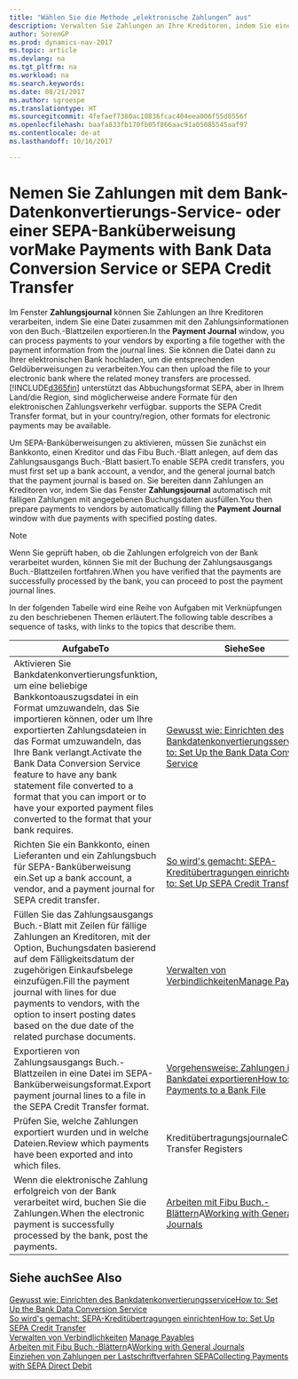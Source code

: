 ```yaml
---
title: "Wählen Sie die Methode „elektronische Zahlungen” aus"
description: Verwalten Sie Zahlungen an Ihre Kreditoren, indem Sie eine Datei zusammen mit den Zahlungsinformationen von den Buch.-Blattzeilen exportieren.
author: SorenGP
ms.prod: dynamics-nav-2017
ms.topic: article
ms.devlang: na
ms.tgt_pltfrm: na
ms.workload: na
ms.search.keywords: 
ms.date: 08/21/2017
ms.author: sgroespe
ms.translationtype: HT
ms.sourcegitcommit: 4fefaef7380ac10836fcac404eea006f55d8556f
ms.openlocfilehash: baafa833fb170fb05f866aac91a05085545aaf97
ms.contentlocale: de-at
ms.lasthandoff: 10/16/2017

---
```

# <a name="make-payments-with-bank-data-conversion-service-or-sepa-credit-transfer"></a><span data-ttu-id="7a810-103">Nemen Sie Zahlungen mit dem Bank-Datenkonvertierungs-Service- oder einer SEPA-Banküberweisung vor</span><span class="sxs-lookup"><span data-stu-id="7a810-103">Make Payments with Bank Data Conversion Service or SEPA Credit Transfer</span></span>
<span data-ttu-id="7a810-104">Im Fenster **Zahlungsjournal** können Sie Zahlungen an Ihre Kreditoren verarbeiten, indem Sie eine Datei zusammen mit den Zahlungsinformationen von den Buch.-Blattzeilen exportieren.</span><span class="sxs-lookup"><span data-stu-id="7a810-104">In the **Payment Journal** window, you can process payments to your vendors by exporting a file together with the payment information from the journal lines.</span></span> <span data-ttu-id="7a810-105">Sie können die Datei dann zu Ihrer elektronischen Bank hochladen, um die entsprechenden Geldüberweisungen zu verarbeiten.</span><span class="sxs-lookup"><span data-stu-id="7a810-105">You can then upload the file to your electronic bank where the related money transfers are processed.</span></span> [!INCLUDE[d365fin](includes/d365fin_md.md)]<span data-ttu-id="7a810-106"> unterstützt das Abbuchungsformat SEPA, aber in Ihrem Land/die Region, sind möglicherweise andere Formate für den elektronischen Zahlungsverkehr verfügbar.</span><span class="sxs-lookup"><span data-stu-id="7a810-106"> supports the SEPA Credit Transfer format, but in your country/region, other formats for electronic payments may be available.</span></span>   

 <span data-ttu-id="7a810-107">Um SEPA-Banküberweisungen zu aktivieren, müssen Sie zunächst ein Bankkonto, einen Kreditor und das Fibu Buch.-Blatt anlegen, auf dem das Zahlungsausgangs Buch.-Blatt basiert.</span><span class="sxs-lookup"><span data-stu-id="7a810-107">To enable SEPA credit transfers, you must first set up a bank account, a vendor, and the general journal batch that the payment journal is based on.</span></span> <span data-ttu-id="7a810-108">Sie bereiten dann Zahlungen an Kreditoren vor, indem Sie das Fenster **Zahlungsjournal** automatisch mit fälligen Zahlungen mit angegebenen Buchungsdaten ausfüllen.</span><span class="sxs-lookup"><span data-stu-id="7a810-108">You then prepare payments to vendors by automatically filling the **Payment Journal** window with due payments with specified posting dates.</span></span>  

> [!NOTE]  
>  <span data-ttu-id="7a810-109">Wenn Sie geprüft haben, ob die Zahlungen erfolgreich von der Bank verarbeitet wurden, können Sie mit der Buchung der Zahlungsausgangs Buch.-Blattzeilen fortfahren.</span><span class="sxs-lookup"><span data-stu-id="7a810-109">When you have verified that the payments are successfully processed by the bank, you can proceed to post the payment journal lines.</span></span>  

 <span data-ttu-id="7a810-110">In der folgenden Tabelle wird eine Reihe von Aufgaben mit Verknüpfungen zu den beschriebenen Themen erläutert.</span><span class="sxs-lookup"><span data-stu-id="7a810-110">The following table describes a sequence of tasks, with links to the topics that describe them.</span></span>   

|<span data-ttu-id="7a810-111">**Aufgabe**</span><span class="sxs-lookup"><span data-stu-id="7a810-111">**To**</span></span>|<span data-ttu-id="7a810-112">**Siehe**</span><span class="sxs-lookup"><span data-stu-id="7a810-112">**See**</span></span>|  
|------------|-------------|  
|<span data-ttu-id="7a810-113">Aktivieren Sie Bankdatenkonvertierungsfunktion, um eine beliebige Bankkontoauszugsdatei in ein Format umzuwandeln, das Sie importieren können, oder um Ihre exportierten Zahlungsdateien in das Format umzuwandeln, das Ihre Bank verlangt.</span><span class="sxs-lookup"><span data-stu-id="7a810-113">Activate the Bank Data Conversion Service feature to have any bank statement file converted to a format that you can import or to have your exported payment files converted to the format that your bank requires.</span></span>|[<span data-ttu-id="7a810-114">Gewusst wie: Einrichten des Bankdatenkonvertierungsservice</span><span class="sxs-lookup"><span data-stu-id="7a810-114">How to: Set Up the Bank Data Conversion Service</span></span>](bank-how-setup-bank-data-conversion-service.md)|  
|<span data-ttu-id="7a810-115">Richten Sie ein Bankkonto, einen Lieferanten und ein Zahlungsbuch für SEPA-Banküberweisung ein.</span><span class="sxs-lookup"><span data-stu-id="7a810-115">Set up a bank account, a vendor, and a payment journal for SEPA credit transfer.</span></span>|[<span data-ttu-id="7a810-116">So wird's gemacht: SEPA-Kreditübertragungen einrichten</span><span class="sxs-lookup"><span data-stu-id="7a810-116">How to: Set Up SEPA Credit Transfer</span></span>](finance-how-to-set-up-sepa-credit-transfer.md)|  
|<span data-ttu-id="7a810-117">Füllen Sie das Zahlungsausgangs Buch.-Blatt mit Zeilen für fällige Zahlungen an Kreditoren, mit der Option, Buchungsdaten basierend auf dem Fälligkeitsdatum der zugehörigen Einkaufsbelege einzufügen.</span><span class="sxs-lookup"><span data-stu-id="7a810-117">Fill the payment journal with lines for due payments to vendors, with the option to insert posting dates based on the due date of the related purchase documents.</span></span>|[<span data-ttu-id="7a810-118">Verwalten von Verbindlichkeiten</span><span class="sxs-lookup"><span data-stu-id="7a810-118">Manage Payables</span></span>](payables-manage-payables.md)|  
|<span data-ttu-id="7a810-119">Exportieren von Zahlungsausgangs Buch.-Blattzeilen in eine Datei im SEPA-Banküberweisungsformat.</span><span class="sxs-lookup"><span data-stu-id="7a810-119">Export payment journal lines to a file in the SEPA Credit Transfer format.</span></span>|[<span data-ttu-id="7a810-120">Vorgehensweise: Zahlungen in eine Bankdatei exportieren</span><span class="sxs-lookup"><span data-stu-id="7a810-120">How to: Export Payments to a Bank File</span></span>](payables-how-export-payments-bank-file.md)|  
|<span data-ttu-id="7a810-121">Prüfen Sie, welche Zahlungen exportiert wurden und in welche Dateien.</span><span class="sxs-lookup"><span data-stu-id="7a810-121">Review which payments have been exported and into which files.</span></span>|<span data-ttu-id="7a810-122">Kreditübertragungsjournale</span><span class="sxs-lookup"><span data-stu-id="7a810-122">Credit Transfer Registers</span></span>|  
|<span data-ttu-id="7a810-123">Wenn die elektronische Zahlung erfolgreich von der Bank verarbeitet wird, buchen Sie die Zahlungen.</span><span class="sxs-lookup"><span data-stu-id="7a810-123">When the electronic payment is successfully processed by the bank, post the payments.</span></span>|<span data-ttu-id="7a810-124">[Arbeiten mit Fibu Buch.-Blättern](ui-work-general-journals.md)A</span><span class="sxs-lookup"><span data-stu-id="7a810-124">[Working with General Journals](ui-work-general-journals.md)</span></span>|  

## <a name="see-also"></a><span data-ttu-id="7a810-125">Siehe auch</span><span class="sxs-lookup"><span data-stu-id="7a810-125">See Also</span></span>  
[<span data-ttu-id="7a810-126">Gewusst wie: Einrichten des Bankdatenkonvertierungsservice</span><span class="sxs-lookup"><span data-stu-id="7a810-126">How to: Set Up the Bank Data Conversion Service</span></span>](bank-how-setup-bank-data-conversion-service.md)  
[<span data-ttu-id="7a810-127">So wird's gemacht: SEPA-Kreditübertragungen einrichten</span><span class="sxs-lookup"><span data-stu-id="7a810-127">How to: Set Up SEPA Credit Transfer</span></span>](finance-how-to-set-up-sepa-credit-transfer.md)  
<span data-ttu-id="7a810-128">[Verwalten von Verbindlichkeiten](payables-manage-payables.md) </span><span class="sxs-lookup"><span data-stu-id="7a810-128">[Manage Payables](payables-manage-payables.md) </span></span>  
<span data-ttu-id="7a810-129">[Arbeiten mit Fibu Buch.-Blättern](ui-work-general-journals.md)A</span><span class="sxs-lookup"><span data-stu-id="7a810-129">[Working with General Journals](ui-work-general-journals.md)</span></span>  
[<span data-ttu-id="7a810-130">Einziehen von Zahlungen per Lastschriftverfahren SEPA</span><span class="sxs-lookup"><span data-stu-id="7a810-130">Collecting Payments with SEPA Direct Debit</span></span>](finance-collect-payments-with-sepa-direct-debit.md)   

